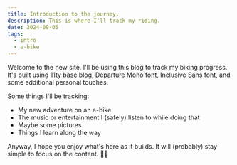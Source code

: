 ```yaml
---
title: Introduction to the journey.
description: This is where I'll track my riding.
date: 2024-09-05
tags:
  - intro
  - e-bike
---
```

Welcome to the new site. I'll be using this blog to track my biking progress. It's built using [11ty base blog](https://github.com/11ty/eleventy-base-blog), [Departure Mono font](https://departuremono.com), Inclusive Sans font, and some additional personal touches.

Some things I'll be tracking:
- My new adventure on an e-bike
- The music or entertainment I (safely) listen to while doing that
- Maybe some pictures
- Things I learn along the way

Anyway, I hope you enjoy what's here as it builds. It will (probably) stay simple to focus on the content. 🚴🏻
